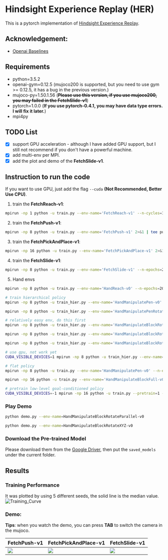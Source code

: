 # Hindsight Experience Replay (HER)
This is a pytorch implementation of [Hindsight Experience Replay](https://arxiv.org/abs/1707.01495). 

## Acknowledgement:
- [Openai Baselines](https://github.com/openai/baselines)

## Requirements
- python=3.5.2
- openai-gym=0.12.5 (mujoco200 is supported, but you need to use gym >= 0.12.5, it has a bug in the previous version.)
- mujoco-py=1.50.1.56 (~~**Please use this version, if you use mujoco200, you may failed in the FetchSlide-v1**~~)
- pytorch=1.0.0 (**If you use pytorch-0.4.1, you may have data type errors. I will fix it later.**)
- mpi4py

## TODO List
- [x] support GPU acceleration - although I have added GPU support, but I still not recommend if you don't have a powerful machine.
- [x] add multi-env per MPI.
- [x] add the plot and demo of the **FetchSlide-v1**.

## Instruction to run the code
If you want to use GPU, just add the flag `--cuda` **(Not Recommended, Better Use CPU)**.
1. train the **FetchReach-v1**:
```bash
mpirun -np 1 python -u train.py --env-name='FetchReach-v1' --n-cycles=10 2>&1 | tee reach.log
```
2. train the **FetchPush-v1**:
```bash
mpirun -np 8 python -u train.py --env-name='FetchPush-v1' 2>&1 | tee push.log
```
3. train the **FetchPickAndPlace-v1**:
```bash
mpirun -np 16 python -u train.py --env-name='FetchPickAndPlace-v1' 2>&1 | tee pick.log
```
4. train the **FetchSlide-v1**:
```bash
mpirun -np 8 python -u train.py --env-name='FetchSlide-v1' --n-epochs=200 2>&1 | tee slide.log
```

5. Hand envs
```bash
mpirun -np 8 python -u train.py --env-name='HandReach-v0' --n-epochs=200 2>&1 | tee logs/HandReach70.log

# train hierarchical policy
mpirun -np 8 python -u train_hier.py --env-name='HandManipulatePen-v0' --n-epochs=200 2>&1 | tee logs/hier_HandPen.log

mpirun -np 8 python -u train_hier.py --env-name='HandManipulatePenRotate-v0' --n-epochs=200 2>&1 | tee logs/hier_HandPenR.log

# relatively easy env, do this first
mpirun -np 8 python -u train_hier.py --env-name='HandManipulateBlockRotateZ-v0' --n-epochs=200 --c 5 2>&1 | tee logs/hier_HandBZ.log

mpirun -np 8 python -u train_hier.py --env-name='HandManipulateBlockRotateParallel-v0' --n-epochs=200 2>&1 | tee logs/hier_HandBP.log

mpirun -np 8 python -u train_hier.py --env-name='HandManipulateBlockRotateXYZ-v0' --n-epochs=200 2>&1 | tee logs/hier_HandBxyz.log

# use gpu, not work yet
CUDA_VISIBLE_DEVICES=1 mpirun -np 8 python -u train_hier.py --env-name='HandManipulatePenRotate-v0' --n-epochs=200 --cuda 2>&1 | tee logs/hier_HandPenR_cuda.log

# flat policy
mpirun -np 8 python -u train.py --env-name='HandManipulatePen-v0' --n-epochs=200 2>&1 | tee logs/flat_HandPen.log

mpirun -np 16 python -u train.py --env-name='HandManipulateBlockFull-v0' --n-epochs=200 --save=1 2>&1 | tee logs/flat_HandF16.log

# pretrain low-level goal-conditioned policy
CUDA_VISIBLE_DEVICES=-1 mpirun -np 16 python -u train.py --pretrain=1 --env-name='pretrain3' --n-epochs=200 2>&1 | tee logs/pretrain3_16.log

```

### Play Demo
```bash
python demo.py --env-name=HandManipulateBlockRotateParallel-v0

python demo.py --env-name=HandManipulateBlockRotateXYZ-v0
```
### Download the Pre-trained Model
Please download them from the [Google Driver](https://drive.google.com/open?id=1dNzIpIcL4x1im8dJcUyNO30m_lhzO9K4), then put the `saved_models` under the current folder.

## Results
### Training Performance
It was plotted by using 5 different seeds, the solid line is the median value. 
![Training_Curve](figures/results.png)
### Demo:
**Tips**: when you watch the demo, you can press **TAB** to switch the camera in the mujoco.  

FetchPush-v1| FetchPickAndPlace-v1| FetchSlide-v1
-----------------------|-----------------------|-----------------------|
![](figures/push.gif)| ![](figures/pick.gif)| ![](figures/slide.gif)
